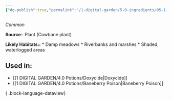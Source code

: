 ```yaml
---
{"dg-publish":true,"permalink":"/1-digital-garden/5-0-ingredients/05-1-plants/bundle-of-cowbane/","tags":["ingredient","common"]}
---
```


*Common*

**Source**:: Plant (Cowbane plant)

**Likely Habitats::** * Damp meadows * Riverbanks and marshes * Shaded, waterlogged areas

## Used in:
- [[1 DIGITAL GARDEN/4.0 Potions/Doxycide\|Doxycide]]
- [[1 DIGITAL GARDEN/4.0 Potions/Baneberry Poison\|Baneberry Poison]]

{ .block-language-dataview}

